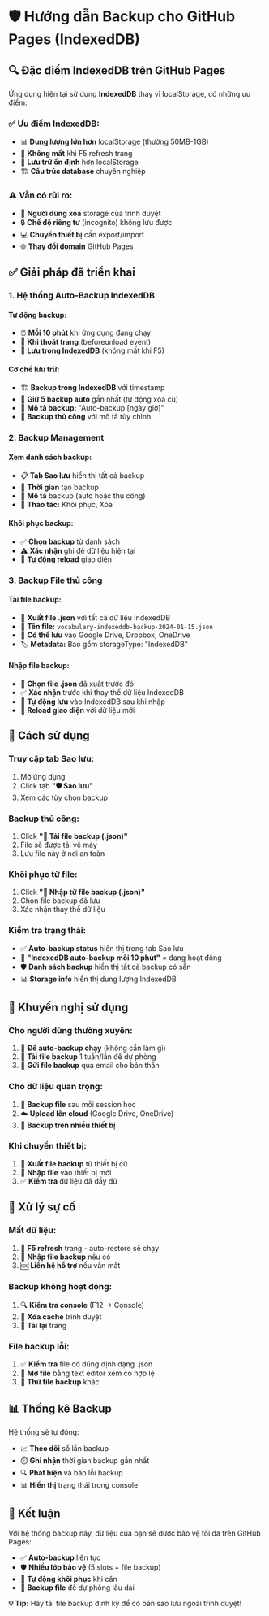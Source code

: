 # 🛡️ Hướng dẫn Backup cho GitHub Pages (IndexedDB)

## 🔍 **Đặc điểm IndexedDB trên GitHub Pages**

Ứng dụng hiện tại sử dụng **IndexedDB** thay vì localStorage, có những ưu điểm:

### **✅ Ưu điểm IndexedDB:**
- 📊 **Dung lượng lớn hơn** localStorage (thường 50MB-1GB)
- 🔄 **Không mất** khi F5 refresh trang
- 💾 **Lưu trữ ổn định** hơn localStorage
- 🏗️ **Cấu trúc database** chuyên nghiệp

### **⚠️ Vẫn có rủi ro:**
- 🧹 **Người dùng xóa** storage của trình duyệt
- 🔒 **Chế độ riêng tư** (incognito) không lưu được
- 💻 **Chuyển thiết bị** cần export/import
- 🌐 **Thay đổi domain** GitHub Pages

## ✅ **Giải pháp đã triển khai**

### **1. Hệ thống Auto-Backup IndexedDB**

#### **Tự động backup:**
- ⏰ **Mỗi 10 phút** khi ứng dụng đang chạy
- 🚪 **Khi thoát trang** (beforeunload event)
- 💾 **Lưu trong IndexedDB** (không mất khi F5)

#### **Cơ chế lưu trữ:**
- 🏗️ **Backup trong IndexedDB** với timestamp
- 🔄 **Giữ 5 backup auto** gần nhất (tự động xóa cũ)
- 📝 **Mô tả backup:** "Auto-backup [ngày giờ]"
- 🎯 **Backup thủ công** với mô tả tùy chỉnh

### **2. Backup Management**

#### **Xem danh sách backup:**
- 📋 **Tab Sao lưu** hiển thị tất cả backup
- 📅 **Thời gian** tạo backup
- 📝 **Mô tả** backup (auto hoặc thủ công)
- 🔧 **Thao tác:** Khôi phục, Xóa

#### **Khôi phục backup:**
- ✅ **Chọn backup** từ danh sách
- ⚠️ **Xác nhận** ghi đè dữ liệu hiện tại
- 🔄 **Tự động reload** giao diện

### **3. Backup File thủ công**

#### **Tải file backup:**
- 📁 **Xuất file .json** với tất cả dữ liệu IndexedDB
- 📅 **Tên file:** `vocabulary-indexeddb-backup-2024-01-15.json`
- 💾 **Có thể lưu** vào Google Drive, Dropbox, OneDrive
- 🏷️ **Metadata:** Bao gồm storageType: "IndexedDB"

#### **Nhập file backup:**
- 📂 **Chọn file .json** đã xuất trước đó
- ✅ **Xác nhận** trước khi thay thế dữ liệu IndexedDB
- 💾 **Tự động lưu** vào IndexedDB sau khi nhập
- 🔄 **Reload giao diện** với dữ liệu mới

## 🎯 **Cách sử dụng**

### **Truy cập tab Sao lưu:**
1. Mở ứng dụng
2. Click tab **"🛡️ Sao lưu"**
3. Xem các tùy chọn backup

### **Backup thủ công:**
1. Click **"📁 Tải file backup (.json)"**
2. File sẽ được tải về máy
3. Lưu file này ở nơi an toàn

### **Khôi phục từ file:**
1. Click **"📂 Nhập từ file backup (.json)"**
2. Chọn file backup đã lưu
3. Xác nhận thay thế dữ liệu

### **Kiểm tra trạng thái:**
- ✅ **Auto-backup status** hiển thị trong tab Sao lưu
- 🔄 **"IndexedDB auto-backup mỗi 10 phút"** = đang hoạt động
- 🛡️ **Danh sách backup** hiển thị tất cả backup có sẵn
- 📊 **Storage info** hiển thị dung lượng IndexedDB

## 🚀 **Khuyến nghị sử dụng**

### **Cho người dùng thường xuyên:**
1. 📱 **Để auto-backup chạy** (không cần làm gì)
2. 📁 **Tải file backup** 1 tuần/lần để dự phòng
3. 📧 **Gửi file backup** qua email cho bản thân

### **Cho dữ liệu quan trọng:**
1. 💾 **Backup file** sau mỗi session học
2. ☁️ **Upload lên cloud** (Google Drive, OneDrive)
3. 📱 **Backup trên nhiều thiết bị**

### **Khi chuyển thiết bị:**
1. 📁 **Xuất file backup** từ thiết bị cũ
2. 📂 **Nhập file** vào thiết bị mới
3. ✅ **Kiểm tra** dữ liệu đã đầy đủ

## 🔧 **Xử lý sự cố**

### **Mất dữ liệu:**
1. 🔄 **F5 refresh** trang - auto-restore sẽ chạy
2. 📂 **Nhập file backup** nếu có
3. 🆘 **Liên hệ hỗ trợ** nếu vẫn mất

### **Backup không hoạt động:**
1. 🔍 **Kiểm tra console** (F12 → Console)
2. 🧹 **Xóa cache** trình duyệt
3. 🔄 **Tải lại** trang

### **File backup lỗi:**
1. ✅ **Kiểm tra** file có đúng định dạng .json
2. 📝 **Mở file** bằng text editor xem có hợp lệ
3. 🔄 **Thử file backup** khác

## 📊 **Thống kê Backup**

Hệ thống sẽ tự động:
- 📈 **Theo dõi** số lần backup
- ⏱️ **Ghi nhận** thời gian backup gần nhất
- 🔍 **Phát hiện** và báo lỗi backup
- 📊 **Hiển thị** trạng thái trong console

## 🎉 **Kết luận**

Với hệ thống backup này, dữ liệu của bạn sẽ được bảo vệ tối đa trên GitHub Pages:

- ✅ **Auto-backup** liên tục
- 🛡️ **Nhiều lớp bảo vệ** (5 slots + file backup)
- 🔄 **Tự động khôi phục** khi cần
- 📁 **Backup file** để dự phòng lâu dài

**💡 Tip:** Hãy tải file backup định kỳ để có bản sao lưu ngoài trình duyệt! 